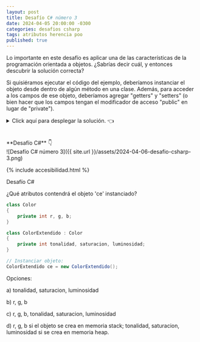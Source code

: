 ```yaml
---
layout: post
title: Desafío C# número 3
date: 2024-04-05 20:00:00 -0300
categories: desafios csharp
tags: atributos herencia poo
published: true
---
```

Lo importante en este desafío es aplicar una de las características de la programación orientada a objetos. ¿Sabrías decir cuál, y entonces descubrir la solución correcta?

Si quisiéramos ejecutar el código del ejemplo, deberíamos instanciar el objeto desde dentro de algún método en una clase. Además, para acceder a los campos de ese objeto, deberíamos agregar "getters" y "setters" (o bien hacer que los campos tengan el modificador de acceso "public" en lugar de "private").

<details><summary>Click aquí para desplegar la solución. 👈</summary>
<br />✅ La respuesta correcta es la c: "r, g, b, tonalidad, saturacion, luminosidad".
<br />
<br />✏️ Explicación: La clase `ColorExtendido` hereda de `Color` y, por ende, todos sus atributos.
<br />
<br /><div markdown="1">💻 [Código ejecutable](https://jdoodle.com/a/66Qm){:target="_blank"}
  </div>
{% include codeEditor.html id="66Qm?stdin=0&arg=0&rw=1" %} 
<br />
<div markdown="1">![Solución al desafío]({{ site.url }}/assets/2024-04-06-desafio-csharp-3-solucion.png)
  </div></details>

<br />
<br />
**Desafío C#** 👇
<br />
![Desafío C# número 3]({{ site.url }}/assets/2024-04-06-desafio-csharp-3.png)

{% include accesibilidad.html %}

Desafío C#

¿Qué atributos contendrá el objeto 'ce' instanciado?

```c#
class Color
{
    private int r, g, b;
} 

class ColorExtendido : Color
{
    private int tonalidad, saturacion, luminosidad;
}

// Instanciar objeto:
ColorExtendido ce = new ColorExtendido();
```

Opciones:

a) tonalidad, saturacion, luminosidad

b) r, g, b

c) r, g, b, tonalidad, saturacion, luminosidad

d) r, g, b si el objeto se crea en memoria stack; tonalidad, saturacion, luminosidad si se crea en memoria heap.


</div></details>
